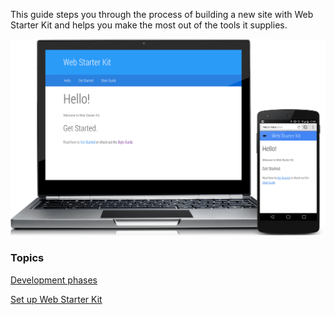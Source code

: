 


<p class="intro">
This guide steps you through the process of building a new site with Web
Starter Kit and helps you make the most out of the tools it supplies.
</p>

<img src="images/wsk-on-pixel-n5.png">


### Topics


  [Development phases](/web/fundamentals/getting-started/web-starter-kit/development-phases?hl=en)

  [Set up Web Starter Kit](/web/fundamentals/getting-started/web-starter-kit/setting-up?hl=en)

